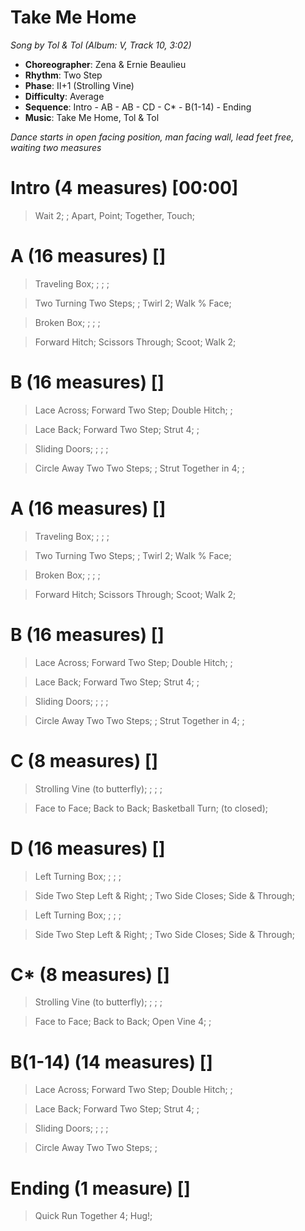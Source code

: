 # Take Me Home
*Song by Tol & Tol (Album: V, Track 10, 3:02)*
 
* **Choreographer**: Zena & Ernie Beaulieu
* **Rhythm**: Two Step
* **Phase**: II+1 (Strolling Vine)
* **Difficulty**: Average
* **Sequence**: Intro - AB - AB - CD - C* - B(1-14) - Ending
* **Music**: Take Me Home, Tol & Tol
 
*Dance starts in open facing position, man facing wall, lead feet free, waiting two measures*
 
# Intro (4 measures) [00:00]

> Wait 2; ; Apart, Point; Together, Touch;

# A (16 measures) []

> Traveling Box; ; ; ;

> Two Turning Two Steps; ; Twirl 2; Walk % Face;

> Broken Box; ; ; ;

> Forward Hitch; Scissors Through; Scoot; Walk 2;

# B (16 measures) []

> Lace Across; Forward Two Step; Double Hitch; ;

> Lace Back; Forward Two Step; Strut 4; ;

> Sliding Doors; ; ; ;

> Circle Away Two Two Steps; ; Strut Together in 4; ;

# A (16 measures) []

> Traveling Box; ; ; ;

> Two Turning Two Steps; ; Twirl 2; Walk % Face;

> Broken Box; ; ; ;

> Forward Hitch; Scissors Through; Scoot; Walk 2;

# B (16 measures) []

> Lace Across; Forward Two Step; Double Hitch; ;

> Lace Back; Forward Two Step; Strut 4; ;

> Sliding Doors; ; ; ;

> Circle Away Two Two Steps; ; Strut Together in 4; ;

# C (8 measures) []

> Strolling Vine (to butterfly); ; ; ;

> Face to Face; Back to Back; Basketball Turn; (to closed);

# D (16 measures) []

> Left Turning Box; ; ; ;

> Side Two Step Left & Right; ; Two Side Closes; Side & Through;

> Left Turning Box; ; ; ;

> Side Two Step Left & Right; ; Two Side Closes; Side & Through;

# C* (8 measures) []

> Strolling Vine (to butterfly); ; ; ;

> Face to Face; Back to Back; Open Vine 4; ;

# B(1-14) (14 measures) []

> Lace Across; Forward Two Step; Double Hitch; ;

> Lace Back; Forward Two Step; Strut 4; ;

> Sliding Doors; ; ; ;

> Circle Away Two Two Steps; ;

# Ending (1 measure) []

> Quick Run Together 4; Hug!;